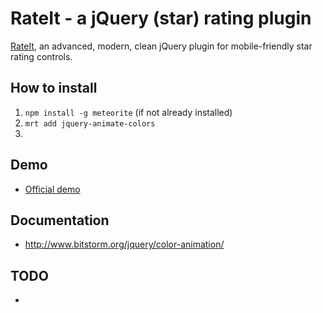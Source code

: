# RateIt - a jQuery (star) rating plugin

[RateIt](http://rateit.codeplex.com/), an advanced, modern, clean jQuery plugin for mobile-friendly star rating controls.

## How to install 
1. `npm install -g meteorite` (if not already installed)
2. `mrt add jquery-animate-colors`
3.

## Demo

* [Official demo](http://www.bitstorm.org/jquery/color-animation/)


## Documentation

* http://www.bitstorm.org/jquery/color-animation/

## TODO

*
